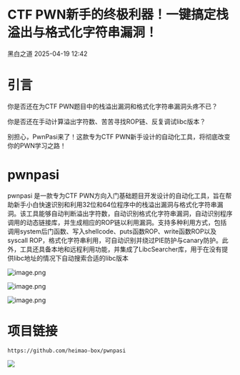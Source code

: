 #  CTF PWN新手的终极利器！一键搞定栈溢出与格式化字符串漏洞！   
 黑白之道   2025-04-19 12:42  
  
# 引言  
  
你是否还在为CTF PWN题目中的栈溢出漏洞和格式化字符串漏洞头疼不已？  
  
你是否还在手动计算溢出字符数、苦苦寻找ROP链、反复调试libc版本？  
  
别担心，PwnPasi来了！这款专为CTF PWN新手设计的自动化工具，将彻底改变你的PWN学习之路！  
# pwnpasi  
  
pwnpasi 是一款专为CTF PWN方向入门基础题目开发设计的自动化工具，旨在帮助新手小白快速识别和利用32位和64位程序中的栈溢出漏洞与格式化字符串漏洞。该工具能够自动判断溢出字符数，自动识别格式化字符串漏洞，自动识别程序调用的动态链接库，并生成相应的ROP链以利用漏洞。支持多种利用方式，包括调用system后门函数、写入shellcode、puts函数ROP、write函数ROP以及syscall ROP，格式化字符串利用，可自动识别并绕过PIE防护与canary防护。此外，工具还具备本地和远程利用功能，并集成了LibcSearcher库，用于在没有提供libc地址的情况下自动搜索合适的libc版本  
  
![image.png](https://mmbiz.qpic.cn/sz_mmbiz_png/pL7Vbzt3soiatbMrHnQAwQicC1PibVE3prrhcdKRRS9ia0gkEMhBmp7dkeiceMNjejTl6Oa6qWs9leuLQWjwVXyJ5qg/640?wx_fmt=png&from=appmsg "")  
  
![image.png](https://mmbiz.qpic.cn/sz_mmbiz_png/pL7Vbzt3soiatbMrHnQAwQicC1PibVE3prr8g47lOCR6Fcoh3dgf1kibchtSIpdrgwhzr2nFiamAGulck59icfdXZ2MQ/640?wx_fmt=png&from=appmsg "")  
  
![image.png](https://mmbiz.qpic.cn/sz_mmbiz_png/pL7Vbzt3soiatbMrHnQAwQicC1PibVE3prrrCRwwA6D3nlysCiaZDVzPibTrqOYKzSE9lYhmZ2dibianoRGK2TZ5UmQ9Q/640?wx_fmt=png&from=appmsg "")  
# 项目链接  
```
https://github.com/heimao-box/pwnpasi
```  
  
  
![](https://mmbiz.qpic.cn/sz_mmbiz_png/pL7Vbzt3soiatbMrHnQAwQicC1PibVE3prr82qKb07Ke4u8Ch7RyXib2wkY1hzzNias1LhocNTalrfNUTH05yoaKHeA/640?wx_fmt=png&from=appmsg "")  
  
  
